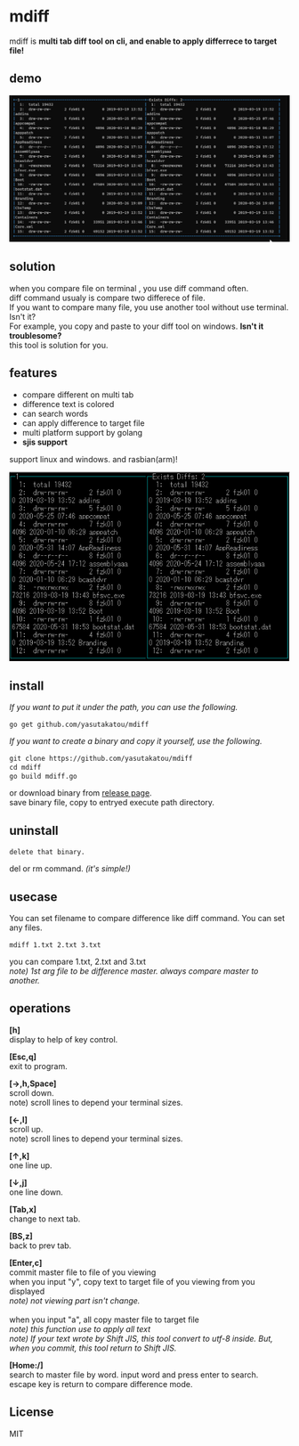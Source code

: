 # mdiff

mdiff is **multi tab diff tool on cli, and enable to apply differrece to target file!**

## demo

![demo1](https://github.com/yasutakatou/mdiff/blob/pic/demo.gif)

## solution

when you compare file on terminal , you use diff command often.<br>
diff command usualy is compare two differece of file.
<br>
If you want to compare many file, you use another tool without use terminal. Isn't it?<br>
For example, you copy and paste to your diff  tool  on windows. **Isn't it troublesome?**<br>
this tool is solution for you.<br>

## features

 - compare different on multi tab
 - difference text is colored
 - can search words
 - can apply difference  to target file
 - multi platform support by golang
 - **sjis support**

support linux and windows. and rasbian(arm)!<br>

![demo2](https://github.com/yasutakatou/mdiff/blob/pic/pi.png)

 ## install

*If you want to put it under the path, you can use the following.*

```
go get github.com/yasutakatou/mdiff
```

*If you want to create a binary and copy it yourself, use the following.*

```
git clone https://github.com/yasutakatou/mdiff
cd mdiff
go build mdiff.go
```

or download binary from [release page](https://github.com/yasutakatou/mdiff/releases).<br>
save binary file, copy to entryed execute path directory.<br>

## uninstall

```
delete that binary.
```

del or rm command. *(it's simple!)*

## usecase

You can set filename to compare difference like diff command. You can set any files.<br>

```
mdiff 1.txt 2.txt 3.txt
```
you can compare 1.txt, 2.txt and 3.txt<br>
*note) 1st arg file to be difference master. always compare master to another.*

## operations

**[h]**<br>
display to help of key control.<br>

**[Esc,q]**<br>
exit to program.<br>

**[→,h,Space]**<br>
scroll down.<br>
note) scroll lines to depend your terminal sizes.<br>

**[←,l]**<br>
scroll up.<br>
note) scroll lines to depend your terminal sizes.<br>

**[↑,k]**<br>
one line up.<br>

**[↓,j]**<br>
one line down.<br>

**[Tab,x]**<br>
change to next tab.<br>

**[BS,z]**<br>
back to prev tab.<br>

**[Enter,c]**<br>
commit master file to file of you viewing<br>
when you input "y", copy text to target file of you viewing from you displayed<br>
*note) not viewing part isn't change.*<br>
<br>
when you input "a", all copy master file to target file<br>
*note) this function use to apply all text*<br>
*note) If your text wrote by Shift JIS, this tool convert to utf-8 inside. But, when you commit, this tool return to Shift JIS.*<br>

**[Home:/]**<br>
search to master file by word. input word and press enter to search.<br>
escape key is return to compare difference mode.<br>

## License

MIT
